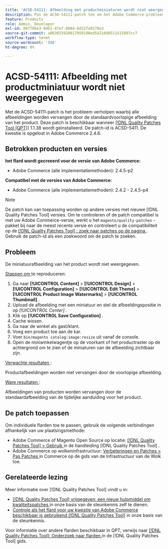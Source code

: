 ```yaml
---
title: 'ACSD-54111: Afbeelding met productminiaturen wordt niet weergegeven'
description: Pas de ACSD-54111-patch toe om het Adobe Commerce-probleem op te lossen, waarbij alle afbeeldingen worden vervangen door de standaardvoorlopige afbeelding van het product.
feature: Products
role: Admin, Developer
exl-id: 087786e3-9d61-4fef-8884-8d22fa9170e3
source-git-commit: a863015920917050106ed5d210d0511515807cc7
workflow-type: tm+mt
source-wordcount: '356'
ht-degree: 0%

---
```


# ACSD-54111: Afbeelding met productminiatuur wordt niet weergegeven

Met de ACSD-54111-patch is het probleem verholpen waarbij alle afbeeldingen worden vervangen door de standaardvoorlopige afbeelding van het product. Deze patch is beschikbaar wanneer [[!DNL Quality Patches Tool (QPT)]](/help/announcements/adobe-commerce-announcements/magento-quality-patches-released-new-tool-to-self-serve-quality-patches.md) 1.1.38 wordt geïnstalleerd. De patch-id is ACSD-5411. De kwestie is opgelost in Adobe Commerce 2.4.6.

## Betrokken producten en versies

**het flard wordt gecreeerd voor de versie van Adobe Commerce:**

* Adobe Commerce (alle implementatiemethoden): 2.4.5-p2

**Compatibel met de versies van Adobe Commerce:**

* Adobe Commerce (alle implementatiemethoden): 2.4.2 - 2.4.5-p4

>[!NOTE]
>
>De patch kan van toepassing worden op andere versies met nieuwe [!DNL Quality Patches Tool] versies. Om te controleren of de patch compatibel is met uw Adobe Commerce-versie, werkt u het `magento/quality-patches` -pakket bij naar de meest recente versie en controleert u de compatibiliteit op de [[!DNL Quality Patches Tool] : zoek naar patches op de pagina ](https://experienceleague.adobe.com/tools/commerce-quality-patches/index.html) . Gebruik de patch-id als een zoekwoord om de patch te zoeken.

## Probleem

De miniatuurafbeelding van het product wordt niet weergegeven.

<u> Stappen om </u> te reproduceren:

1. Ga naar **[!UICONTROL Content]** > **[!UICONTROL Design]** > **[!UICONTROL Configuration]** > **[!UICONTROL Edit Theme]** > **[!UICONTROL Product Image Watermarks]** > **[!UICONTROL Thumbnail]** .
1. Upload de afbeelding met een miniatuur en stel de afbeeldingspositie in op *[!UICONTROL Center]* .
1. Klik op **[!UICONTROL Save Configuration]** .
1. Cache wissen.
1. Ga naar de winkel als gast/klant.
1. Voeg een product toe aan de kar.
1. Voer `bin/magento catalog:image:resize` uit vanaf de console.
1. Open de miniwinkelwagentje op de voorkant of het productraster op de achtergrond om te zien of de miniaturen van de afbeelding zichtbaar zijn.

<u> Verwachte resultaten </u>:

Productafbeeldingen worden niet vervangen door de voorlopige afbeelding.

<u> Ware resultaten </u>:

Afbeeldingen van producten worden vervangen door de standaardafbeelding van de tijdelijke aanduiding voor het product.

## De patch toepassen

Om individuele flarden toe te passen, gebruik de volgende verbindingen afhankelijk van uw plaatsingsmethode:

* Adobe Commerce of Magento Open Source op locatie: [[!DNL Quality Patches Tool]  > Gebruik ](https://experienceleague.adobe.com/docs/commerce-operations/tools/quality-patches-tool/usage.html) in de handleiding [!DNL Quality Patches Tool] .
* Adobe Commerce op wolkeninfrastructuur: [ Verbeteringen en Patches > Pas Patches ](https://experienceleague.adobe.com/docs/commerce-cloud-service/user-guide/develop/upgrade/apply-patches.html) in Commerce op de gids van de Infrastructuur van de Wolk toe.

## Gerelateerde lezing

Meer informatie over [!DNL Quality Patches Tool] vindt u in:

* [[!DNL Quality Patches Tool]  vrijgegeven: een nieuw hulpmiddel om kwaliteitspatches ](/help/announcements/adobe-commerce-announcements/magento-quality-patches-released-new-tool-to-self-serve-quality-patches.md) in onze basis van de steunkennis zelf te dienen.
* [ Controle als het flard voor uw kwestie van Adobe Commerce beschikbaar is gebruikend  [!DNL Quality Patches Tool]](/help/support-tools/patches-available-in-qpt-tool/check-patch-for-magento-issue-with-magento-quality-patches.md) in onze basis van de steunkennis.

Voor informatie over andere flarden beschikbaar in QPT, verwijs naar [[!DNL Quality Patches Tool]: Onderzoek naar flarden ](https://experienceleague.adobe.com/tools/commerce-quality-patches/index.html) in de [!DNL Quality Patches Tool] gids.
